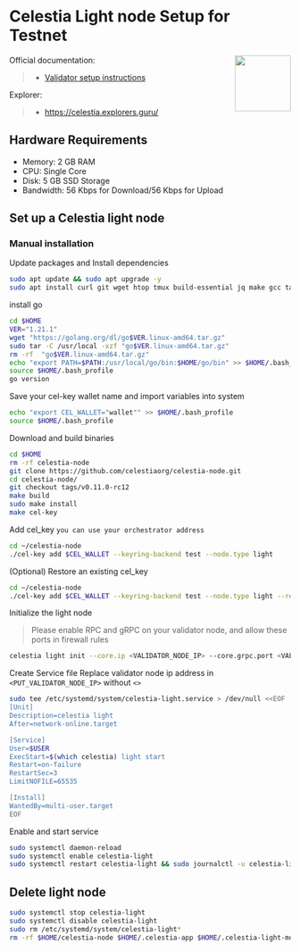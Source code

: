 <div>
<h1 align="left" style="display: flex;"> Celestia Light node Setup for Testnet</h1>
<img src="https://avatars.githubusercontent.com/u/54859940?s=200&v=4"  style="float: right;" width="100" height="100"></img>
</div>

Official documentation:
>- [Validator setup instructions](https://docs.celestia.org/nodes/overview/)

Explorer:
>-  https://celestia.explorers.guru/


## Hardware Requirements
 - Memory: 2 GB RAM
 - CPU: Single Core
 - Disk: 5 GB SSD Storage
 - Bandwidth: 56 Kbps for Download/56 Kbps for Upload

## Set up a Celestia light node 
### Manual installation

Update packages and Install dependencies

```bash
sudo apt update && sudo apt upgrade -y
sudo apt install curl git wget htop tmux build-essential jq make gcc tar clang pkg-config libssl-dev ncdu -y
```

install go

```bash
cd $HOME
VER="1.21.1"
wget "https://golang.org/dl/go$VER.linux-amd64.tar.gz"
sudo tar -C /usr/local -xzf "go$VER.linux-amd64.tar.gz"
rm -rf  "go$VER.linux-amd64.tar.gz"
echo "export PATH=$PATH:/usr/local/go/bin:$HOME/go/bin" >> $HOME/.bash_profile
source $HOME/.bash_profile
go version
```

Save your cel-key wallet name and import variables into system

~~~bash
echo "export CEL_WALLET="wallet"" >> $HOME/.bash_profile
source $HOME/.bash_profile
~~~

Download and build binaries

```bash
cd $HOME
rm -rf celestia-node
git clone https://github.com/celestiaorg/celestia-node.git
cd celestia-node/
git checkout tags/v0.11.0-rc12
make build
sudo make install
make cel-key
```

Add cel_key `you can use your orchestrator address`

~~~bash
cd ~/celestia-node
./cel-key add $CEL_WALLET --keyring-backend test --node.type light
~~~

(Optional) Restore an existing cel_key

~~~bash
cd ~/celestia-node
./cel-key add $CEL_WALLET --keyring-backend test --node.type light --recover
~~~

Initialize the light node
>Please enable RPC and gRPC on your validator node, and allow these ports in firewall rules

```bash
celestia light init --core.ip <VALIDATOR_NODE_IP> --core.grpc.port <VALIDATOR_NODE_GRPC_PORT> --core.rpc.port <VALIDATOR_NODE_RPC_PORT> --keyring.accname $CEL_WALLET
```

Create Service file
Replace validator node ip address in `<PUT_VALIDATOR_NODE_IP>` without `<>`

```bash
sudo tee /etc/systemd/system/celestia-light.service > /dev/null <<EOF
[Unit]
Description=celestia light
After=network-online.target

[Service]
User=$USER
ExecStart=$(which celestia) light start
Restart=on-failure
RestartSec=3
LimitNOFILE=65535

[Install]
WantedBy=multi-user.target
EOF
```

Enable and start service

```bash
sudo systemctl daemon-reload
sudo systemctl enable celestia-light
sudo systemctl restart celestia-light && sudo journalctl -u celestia-light -f
```

## Delete light node 

~~~bash
sudo systemctl stop celestia-light
sudo systemctl disable celestia-light
sudo rm /etc/systemd/system/celestia-light*
rm -rf $HOME/celestia-node $HOME/.celestia-app $HOME/.celestia-light-mocha
~~~
